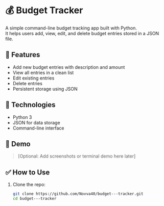 # 💰 Budget Tracker

A simple command-line budget tracking app built with Python.  
It helps users add, view, edit, and delete budget entries stored in a JSON file.

## 📌 Features

- Add new budget entries with description and amount
- View all entries in a clean list
- Edit existing entries
- Delete entries
- Persistent storage using JSON

## 🚀 Technologies

- Python 3
- JSON for data storage
- Command-line interface

## 📸 Demo

> [Optional: Add screenshots or terminal demo here later]

## ✅ How to Use

1. Clone the repo:
   ```bash
   git clone https://github.com/Novva40/budget---tracker.git
   cd budget---tracker